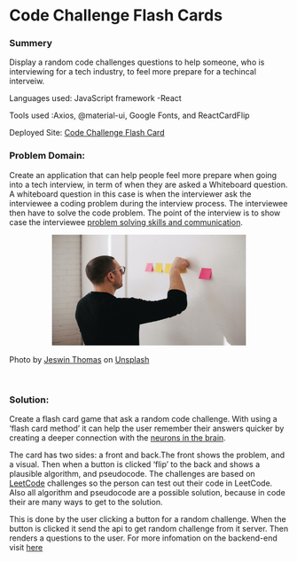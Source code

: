 # Code Challenge Flash Cards

### Summery
Display a random code challenges questions to help someone, who is interviewing for a tech industry, to feel more prepare for a techincal interveiw.

Languages used: JavaScript framework -React 

Tools used :Axios, @material-ui, Google Fonts, and ReactCardFlip

Deployed Site:
[Code Challenge Flash Card](https://gracious-goodall-874d4c.netlify.app/)

### Problem Domain:
Create an application that can help people feel more prepare when going into a tech interview, in term of when they are asked a Whiteboard question. A whiteboard question in this case is when the interviewer ask the interviewee a coding problem during the interview process. The interviewee then have to solve the code problem. The point of the interview is to show case the interviewee [problem solving skills and communication](https://skillcrush.com/blog/rock-your-next-whiteboard-test/#:~:text=A%20whiteboard%20interview%20is%20a,and%20go%20over%20your%20solution.).


<p align="center">
<img src="src/assests/intervew.jpg" width=350 height=200> 
</p>

Photo by <a href="https://unsplash.com/@jeswinthomas?utm_source=unsplash&utm_medium=referral&utm_content=creditCopyText">Jeswin Thomas</a> on <a href="https://unsplash.com/s/photos/whiteboard?utm_source=unsplash&utm_medium=referral&utm_content=creditCopyText">Unsplash</a>
  
<br>

### Solution:
Create a flash card game that ask a random code challenge. With using a ‘flash card method’ it can help the user remember their answers quicker by creating a deeper connection with the [neurons in the brain](https://www.petersons.com/blog/why-flashcards-work/).

The card has two sides: a front and back.The front shows the problem, and a visual. Then when a button is clicked ‘flip’ to the back and shows a plausible algorithm, and pseudocode. The challenges are based on [LeetCode](https://leetcode.com/problemset/all/) challenges so the person can test out their code in LeetCode. Also all algorithm and pseudocode are a possible solution, because in code their are many ways to get to the solution.

This is done by the user clicking a button for a random challenge. When the button is clicked it send the api to get random challenge from it server. Then renders a questions to the user. For more infomation on the backend-end visit [here](https://github.com/lizkavalski/codeChallenges-backend)
